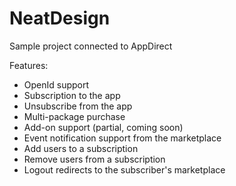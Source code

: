 NeatDesign
==========

Sample project connected to AppDirect

Features:
* OpenId support
* Subscription to the app
* Unsubscribe from the app
* Multi-package purchase
* Add-on support (partial, coming soon)
* Event notification support from the marketplace
* Add users to a subscription
* Remove users from a subscription
* Logout redirects to the subscriber's marketplace


 